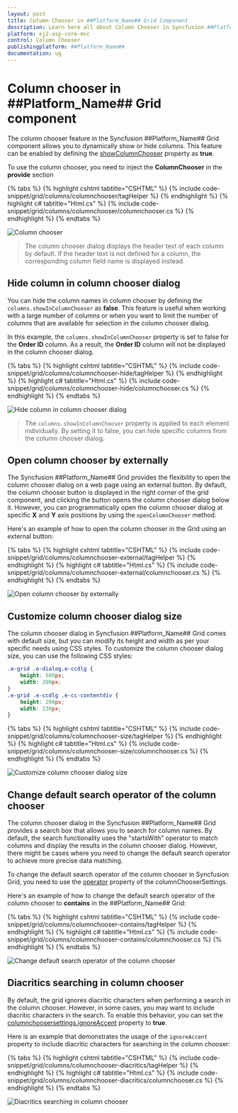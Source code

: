 ```yaml
---
layout: post
title: Column Chooser in ##Platform_Name## Grid Component
description: Learn here all about Column Chooser in Syncfusion ##Platform_Name## Grid component of Syncfusion Essential JS 2 and more.
platform: ej2-asp-core-mvc
control: Column Chooser
publishingplatform: ##Platform_Name##
documentation: ug
---
```


# Column chooser in ##Platform_Name## Grid component

The column chooser feature in the Syncfusion ##Platform_Name## Grid component allows you to dynamically show or hide columns. This feature can be enabled by defining the [showColumnChooser](https://help.syncfusion.com/cr/aspnetcore-js2/Syncfusion.EJ2.Grids.Grid.html#Syncfusion_EJ2_Grids_Grid_ShowColumnChooser) property as **true**.

To use the column chooser, you need to inject the **ColumnChooser** in the **provide** section

{% tabs %}
{% highlight cshtml tabtitle="CSHTML" %}
{% include code-snippet/grid/columns/columnchooser/tagHelper %}
{% endhighlight %}
{% highlight c# tabtitle="Html.cs" %}
{% include code-snippet/grid/columns/columnchooser/columnchooser.cs %}
{% endhighlight %}
{% endtabs %}

![Column chooser](../../images/column-chooser/Colum-chooser.png)

> The column chooser dialog displays the header text of each column by default. If the header text is not defined for a column, the corresponding column field name is displayed instead.

## Hide column in column chooser dialog

You can hide the column names in column chooser by defining the `columns.showInColumnChooser` as **false**. This feature is useful when working with a large number of columns or when you want to limit the number of columns that are available for selection in the column chooser dialog.

In this example, the `columns.showInColumnChooser` property is set to false for the **Order ID** column. As a result, the **Order ID** column will not be displayed in the column chooser dialog.

{% tabs %}
{% highlight cshtml tabtitle="CSHTML" %}
{% include code-snippet/grid/columns/columnchooser-hide/tagHelper %}
{% endhighlight %}
{% highlight c# tabtitle="Html.cs" %}
{% include code-snippet/grid/columns/columnchooser-hide/columnchooser.cs %}
{% endhighlight %}
{% endtabs %}

![Hide column in column chooser dialog](../../images/column-chooser/Colum-chooser-hide.png)

>The `columns.showInColumnChooser` property is applied to each <e-column> element individually. By setting it to false, you can hide specific columns from the column chooser dialog.

## Open column chooser by externally

The Syncfusion ##Platform_Name## Grid provides the flexibility to open the column chooser dialog on a web page using an external button. By default, the column chooser button is displayed in the right corner of the grid component, and clicking the button opens the column chooser dialog below it. However, you can programmatically open the column chooser dialog at specific **X** and **Y** axis positions by using the `openColumnChooser` method.

Here's an example of how to open the column chooser in the Grid using an external button:

{% tabs %}
{% highlight cshtml tabtitle="CSHTML" %}
{% include code-snippet/grid/columns/columnchooser-external/tagHelper %}
{% endhighlight %}
{% highlight c# tabtitle="Html.cs" %}
{% include code-snippet/grid/columns/columnchooser-external/columnchooser.cs %}
{% endhighlight %}
{% endtabs %}

![Open column chooser by externally](../../images/column-chooser/Colum-chooser-external.png)

## Customize column chooser dialog size
	
The column chooser dialog in Syncfusion ##Platform_Name## Grid comes with default size, but you can modify its height and width as per your specific needs using CSS styles.
To customize the column chooser dialog size, you can use the following CSS styles:

```css
.e-grid .e-dialog.e-ccdlg {
    height: 500px;
    width: 200px;
}
.e-grid .e-ccdlg .e-cc-contentdiv {
    height: 200px;
    width: 230px;
}
```

{% tabs %}
{% highlight cshtml tabtitle="CSHTML" %}
{% include code-snippet/grid/columns/columnchooser-size/tagHelper %}
{% endhighlight %}
{% highlight c# tabtitle="Html.cs" %}
{% include code-snippet/grid/columns/columnchooser-size/columnchooser.cs %}
{% endhighlight %}
{% endtabs %}

![Customize column chooser dialog size](../../images/column-chooser/Colum-chooser-size.png)

## Change default search operator of the column chooser 

The column chooser dialog in the Syncfusion ##Platform_Name## Grid provides a search box that allows you to search for column names. By default, the search functionality uses the "startsWith" operator to match columns and display the results in the column chooser dialog. However, there might be cases where you need to change the default search operator to achieve more precise data matching.

To change the default search operator of the column chooser in Syncfusion Grid, you need to use the [operator](https://help.syncfusion.com/cr/aspnetcore-js2/Syncfusion.EJ2.Grids.GridColumnChooserSettings.html#Syncfusion_EJ2_Grids_GridColumnChooserSettings_Operator) property of the columnChooserSettings.

Here's an example of how to change the default search operator of the column chooser to **contains** in the ##Platform_Name## Grid:

{% tabs %}
{% highlight cshtml tabtitle="CSHTML" %}
{% include code-snippet/grid/columns/columnchooser-contains/tagHelper %}
{% endhighlight %}
{% highlight c# tabtitle="Html.cs" %}
{% include code-snippet/grid/columns/columnchooser-contains/columnchooser.cs %}
{% endhighlight %}
{% endtabs %}

![Change default search operator of the column chooser ](../../images/column-chooser/Colum-chooser-contains.png)

## Diacritics searching in column chooser

By default, the grid ignores diacritic characters when performing a search in the column chooser. However, in some cases, you may want to include diacritic characters in the search. To enable this behavior, you can set the [columnchoosersettings.ignoreAccent](https://help.syncfusion.com/cr/aspnetcore-js2/Syncfusion.EJ2.Grids.GridColumnChooserSettings.html#Syncfusion_EJ2_Grids_GridColumnChooserSettings_IgnoreAccent) property to **true**.

Here is an example that demonstrates the usage of the `ignoreAccent` property to include diacritic characters for searching in the column chooser:

{% tabs %}
{% highlight cshtml tabtitle="CSHTML" %}
{% include code-snippet/grid/columns/columnchooser-diacritics/tagHelper %}
{% endhighlight %}
{% highlight c# tabtitle="Html.cs" %}
{% include code-snippet/grid/columns/columnchooser-diacritics/columnchooser.cs %}
{% endhighlight %}
{% endtabs %}

![Diacritics searching in column chooser](../../images/columns/Column-headertext.png)